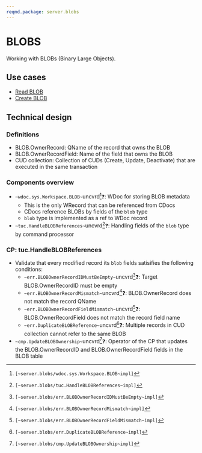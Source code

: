 ```yaml
---
reqmd.package: server.blobs
---
```


# BLOBS

Working with BLOBs (Binary Large Objects).

## Use cases

- [Read BLOB](../apiv2/read-blob.md)
- [Create BLOB](../apiv2/create-blob.md)

## Technical design

### Definitions

- BLOB.OwnerRecord: QName of the record that owns the BLOB
- BLOB.OwnerRecordField: Name of the field that owns the BLOB
- CUD collection: Collection of CUDs (Create, Update, Deactivate) that are executed in the same transaction

### Components overview

- `~wdoc.sys.Workspace.BLOB~`uncvrd[^1]❓: WDoc for storing BLOB metadata
  - This is the only WRecord that can be referenced from CDocs
  - CDocs reference BLOBs by fields of the `blob` type
  - `blob` type is implemented as a ref to WDoc record
- `~tuc.HandleBLOBReferences~`uncvrd[^2]❓: Handling fields of the `blob` type by command processor

### CP: tuc.HandleBLOBReferences

- Validate that every modified record its `blob` fields satisifies the following conditions:
  - `~err.BLOBOwnerRecordIDMustBeEmpty~`uncvrd[^3]❓: Target BLOB.OwnerRecordID must be empty
  - `~err.BLOBOwnerRecordMismatch~`uncvrd[^4]❓: BLOB.OwnerRecord does not match the record QName
  - `~err.BLOBOwnerRecordFieldMismatch~`uncvrd[^5]❓: BLOB.OwnerRecordField does not match the record field name
  - `~err.DuplicateBLOBReference~`uncvrd[^6]❓: Multiple records in CUD collection cannot refer to the same BLOB
- `~cmp.UpdateBLOBOwnership~`uncvrd[^7]❓: Operator of the CP that updates the BLOB.OwnerRecordID and BLOB.OwnerRecordField fields in the BLOB table

[^1]: `[~server.blobs/wdoc.sys.Workspace.BLOB~impl]`
[^2]: `[~server.blobs/tuc.HandleBLOBReferences~impl]`
[^3]: `[~server.blobs/err.BLOBOwnerRecordIDMustBeEmpty~impl]`
[^4]: `[~server.blobs/err.BLOBOwnerRecordMismatch~impl]`
[^5]: `[~server.blobs/err.BLOBOwnerRecordFieldMismatch~impl]`
[^6]: `[~server.blobs/err.DuplicateBLOBReference~impl]`
[^7]: `[~server.blobs/cmp.UpdateBLOBOwnership~impl]`
